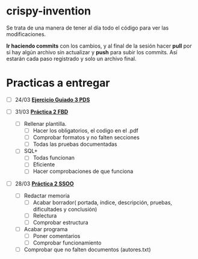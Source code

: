 # crispy-invention

Se trata de una manera de tener al día todo el código para ver las modificaciones.

**Ir haciendo commits** con los cambios, y al final de la sesión hacer **pull** por si hay algún archivo sin actualizar y **push** para subir los commits.
Así estarán cada paso registrado y solo un archivo final.

# Practicas a entregar

- [ ] 24/03 [**Ejercicio Guiado 3 PDS**](https://github.com/xVenve/crispy-invention/tree/master/PDS/Ejercicio%20Guiado%203)
  
- [ ] 31/03 [**Práctica 2 FBD**](https://github.com/xVenve/crispy-invention/tree/master/FBD/Practica%201)
  - [ ] Rellenar plantilla.
    - [ ] Hacer los obligatorios, el codigo en el .pdf
    - [ ] Comprobar formatos y no falten secciones
    - [ ] Todas las pruebas documentadas
  - [ ] SQL+
    - [ ] Todas funcionan
    - [ ] Eficiente
    - [ ] Hacer comprobaciones de que funciona
   
- [ ] 28/03 [**Práctica 2 SSOO**](https://github.com/xVenve/crispy-invention/tree/master/SSOO/Practica%202.%20MiniShell)
  - [ ] Redactar memoria
    - [ ] Acabar borrador( portada, índice, descripción, pruebas, dificultades y conclusión) 
    - [ ] Relectura
    - [ ] Comprobar estructura
  - [ ] Acabar programa
    - [ ] Poner comentarios
    - [ ] Comprobar funcionamiento
  - [ ] Comprobar que no falten documentos (autores.txt)
